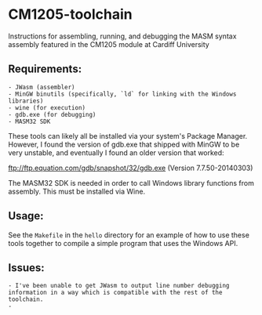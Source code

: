 # CM1205-toolchain
Instructions for assembling, running, and debugging the MASM syntax assembly featured in the CM1205 module at Cardiff University

## Requirements:
	- JWasm (assembler)
	- MinGW binutils (specifically, `ld` for linking with the Windows libraries)
	- wine (for execution)
	- gdb.exe (for debugging)
	- MASM32 SDK

These tools can likely all be installed via your system's Package Manager.
However, I found the version of gdb.exe that shipped with MinGW to be very unstable, and eventually I found an older version that worked:

ftp://ftp.equation.com/gdb/snapshot/32/gdb.exe (Version 7.7.50-20140303)

The MASM32 SDK is needed in order to call Windows library functions from assembly. This must be installed via Wine.

## Usage:

See the `Makefile` in the `hello` directory for an example of how to use these tools together to compile a simple program that uses the Windows API.

## Issues:

	- I've been unable to get JWasm to output line number debugging information in a way which is compatible with the rest of the toolchain.
	- 
